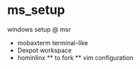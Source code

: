 # ms_setup
windows setup @ msr

* mobaxterm
terminal-like
* Dexpot
workspace
* hominlinx ** to fork **
vim configuration
